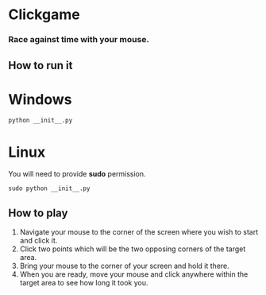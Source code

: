 # Clickgame
### Race against time with your mouse.

## How to run it
# Windows
```
python __init__.py
```
# Linux
You will need to provide **sudo** permission.
```
sudo python __init__.py
```

## How to play
1. Navigate your mouse to the corner of the screen where you wish to start and click it.
2. Click two points which will be the two opposing corners of the target area.
3. Bring your mouse to the corner of your screen and hold it there.
4. When you are ready, move your mouse and click anywhere within the target area to see how long it took you.
